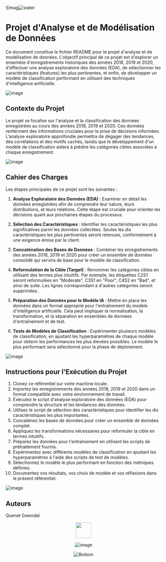 ![imag![water](https://github.com/ggwendall/Pred_Eau/assets/48108275/2131a633-1514-4451-930f-c5377bd65e9e)

# Projet d'Analyse et de Modélisation de Données

Ce document constitue le fichier README pour le projet d'analyse et de modélisation de données. L'objectif principal de ce projet est d'explorer un ensemble d'enregistrements historiques des années 2018, 2019 et 2020, d'effectuer une analyse exploratoire des données (EDA), de sélectionner les caractéristiques (features) les plus pertinentes, et enfin, de développer un modèle de classification performant en utilisant des techniques d'intelligence artificielle.


![image](https://github.com/ggwendall/ggwendall/assets/48108275/edb15cbf-f45a-472c-b934-44762886a231)

## Contexte du Projet

Le projet se focalise sur l'analyse et la classification des données enregistrées au cours des années 2018, 2019 et 2020. Ces données renferment des informations cruciales pour la prise de décisions informées. L'analyse exploratoire approfondie permettra de dégager des tendances, des corrélations et des motifs cachés, tandis que le développement d'un modèle de classification aidera à prédire les catégories cibles associées à chaque enregistrement.

![image](https://github.com/ggwendall/ggwendall/assets/48108275/edb15cbf-f45a-472c-b934-44762886a231)

## Cahier des Charges

Les étapes principales de ce projet sont les suivantes :

1. **Analyse Exploratoire des Données (EDA)** : Examiner en détail les données enregistrées afin de comprendre leur nature, leurs distributions, et leurs relations. Cette étape est cruciale pour orienter les décisions quant aux prochaines étapes du processus.

2. **Sélection des Caractéristiques** : Identifier les caractéristiques les plus significatives parmi les données collectées. Seules les dix caractéristiques les plus pertinentes seront retenues, conformément à une exigence émise par le client.

3. **Concaténation des Bases de Données** : Combiner les enregistrements des années 2018, 2019 et 2020 pour créer un ensemble de données consolidé qui servira de base pour le modèle de classification.

4. **Reformulation de la Cible (Target)** : Renommer les catégories cibles en utilisant des termes plus intuitifs. Par exemple, les étiquettes C2S1 seront reformulées en "Moderate", C3S1 en "Poor", C4S2 en "Bad", et ainsi de suite. Les lignes correspondant à d'autres catégories seront supprimées.

5. **Préparation des Données pour le Modèle IA** : Mettre en place les données dans un format approprié pour l'entraînement du modèle d'intelligence artificielle. Cela peut impliquer la normalisation, la transformation, et la séparation en ensembles de données d'entraînement et de test.

6. **Tests de Modèles de Classification** : Expérimenter plusieurs modèles de classification, en ajustant les hyperparamètres de chaque modèle pour obtenir les performances les plus élevées possibles. Le modèle le plus performant sera sélectionné pour la phase de déploiement.

![image](https://github.com/ggwendall/ggwendall/assets/48108275/edb15cbf-f45a-472c-b934-44762886a231)

## Instructions pour l'Exécution du Projet

1. Clonez ce référentiel sur votre machine locale.
2. Importez les enregistrements des années 2018, 2019 et 2020 dans un format compatible avec votre environnement de travail.
3. Exécutez le script d'analyse exploratoire des données (EDA) pour comprendre la structure et les tendances des données.
4. Utilisez le script de sélection des caractéristiques pour identifier les dix caractéristiques les plus importantes.
5. Concaténez les bases de données pour créer un ensemble de données complet.
6. Appliquez les transformations nécessaires pour reformuler la cible en termes intuitifs.
7. Préparez les données pour l'entraînement en utilisant les scripts de prétraitement fournis.
8. Expérimentez avec différents modèles de classification en ajustant les hyperparamètres à l'aide des scripts de test de modèles.
9. Sélectionnez le modèle le plus performant en fonction des métriques définies.
10. Documentez vos résultats, vos choix de modèle et vos réflexions dans le présent référentiel.

![image](https://github.com/ggwendall/ggwendall/assets/48108275/edb15cbf-f45a-472c-b934-44762886a231)

## Auteurs
Quenet Gwendal

<div align=center>

<img src="https://media.giphy.com/media/VgCDAzcKvsR6OM0uWg/giphy.gif" width="50"> 


![image](https://github.com/ggwendall/ggwendall/assets/48108275/edb15cbf-f45a-472c-b934-44762886a231)

![Bottom](https://github.com/ggwendall/ggwendall/assets/48108275/1f58de6a-f411-45fd-86a6-e9aa673332e6)
